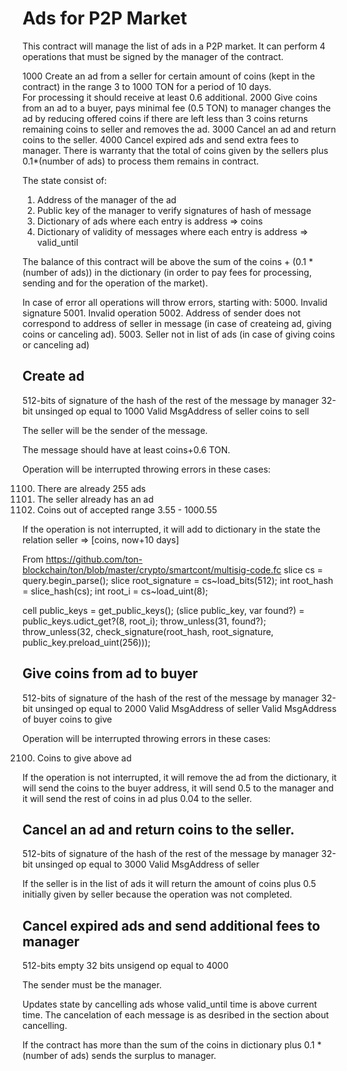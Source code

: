 # Ads for P2P Market

This contract will manage the list of ads in a P2P market.
It can perform 4 operations that must be signed by the manager of the contract.

1000 Create an ad from a seller for certain amount of coins (kept in
     the contract) in the range 3 to 1000 TON for a period of 10 days.  
     For processing it should receive at least 0.6 additional.
2000 Give coins from an ad to a buyer, pays minimal fee (0.5 TON) to manager
     changes the ad by reducing offered coins
     if there are left less than 3 coins returns remaining coins to seller 
     and removes the ad.
3000 Cancel an ad and return coins to the seller.
4000 Cancel expired ads and send extra fees to manager. There is warranty 
     that the total of coins given by the sellers plus 0.1*(number of ads) 
     to process them remains in contract.


The state consist of:
1. Address of the manager of the ad
2. Public key of the manager to verify signatures of hash of message
3. Dictionary of ads where each entry is address => coins
4. Dictionary of validity of messages where each entry is 
   address => valid_until

The balance of this contract will be above the sum of the 
coins + (0.1 * (number of ads)) in the dictionary (in order to pay fees for 
processing, sending and for the operation of the market).

In case of error all operations will throw errors, starting with:
5000. Invalid signature
5001. Invalid operation
5002. Address of sender does not correspond to address of seller in message
      (in case of createing ad, giving coins or canceling ad).
5003. Seller not in list of ads (in case of giving coins or canceling ad)

## Create ad

512-bits of signature of the hash of the rest of the message by manager
32-bit unsinged op equal to 1000
Valid MsgAddress of seller
coins to sell

The seller will be the sender of the message.


The message should have at least coins+0.6 TON.

Operation will be interrupted throwing errors in these cases:

1100. There are already 255 ads
1101. The seller already has an ad
1102. Coins out of accepted range 3.55 - 1000.55

If the operation is not interrupted, it will add to dictionary in the state
the relation 
seller => [coins, now+10 days]

From https://github.com/ton-blockchain/ton/blob/master/crypto/smartcont/multisig-code.fc
slice cs = query.begin_parse();
  slice root_signature = cs~load_bits(512);
  int root_hash = slice_hash(cs);
  int root_i = cs~load_uint(8);

  cell public_keys = get_public_keys();
  (slice public_key, var found?) = public_keys.udict_get?(8, root_i);
  throw_unless(31, found?);
  throw_unless(32, check_signature(root_hash, root_signature, public_key.preload_uint(256)));

## Give coins from ad to buyer

512-bits of signature of the hash of the rest of the message by manager
32-bit unsinged op equal to 2000
Valid MsgAddress of seller
Valid MsgAddress of buyer
coins to give 

Operation will be interrupted throwing errors in these cases:

2100. Coins to give above ad

If the operation is not interrupted, it will remove the ad from the dictionary,
it will send the coins to the buyer address, it will send 0.5 to the manager
and it will send the rest of coins in ad plus 0.04 to the seller.


## Cancel an ad and return coins to the seller.

512-bits of signature of the hash of the rest of the message by manager
32-bit unsinged op equal to 3000
Valid MsgAddress of seller

If the seller is in the list of ads it will return the amount of coins plus
0.5 initially given by seller because the operation was not completed.

## Cancel expired ads and send additional fees to manager

512-bits empty
32 bits unsigend op equal to 4000

The sender must be the manager.

Updates state by cancelling ads whose valid_until time is above current time.
The cancelation of each message is as desribed in the section about cancelling.

If the contract has more than the sum of the coins in dictionary plus 
0.1 * (number of ads) sends the surplus to manager.


